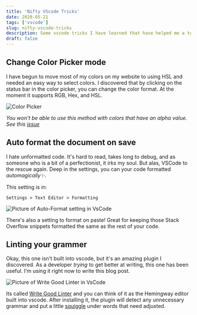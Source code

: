 ```yaml
---
title: 'Nifty VScode Tricks'
date: 2020-05-21
tags: ['vscode']
slug: nifty-vscode-tricks
description: Some vscode tricks I have learned that have helped me a ton
draft: false
---
```


## Change Color Picker mode

I have begun to move most of my colors on my website to using HSL and needed an easy way to select colors. I discovered that by clicking on the status bar in the color picker, you can change the color format. At the moment it supports RGB, Hex, and HSL.

![Color Picker](/img/articles/vscode-color-picker.gif)

<Callout title="Side note about alpha">

_You won't be able to use this method with colors that have an alpha value. See this [issue](https://github.com/Microsoft/vscode/issues/31644)_

</Callout>

## Auto format the document on save

I hate unformatted code. It's hard to read, takes long to debug, and as someone who is a bit of a perfectionist, it irks my soul. But alas, VSCode to the rescue again. Deep in the settings, you can your code formatted _automagically✨_.

This setting is in:

`Settings > Text Editor > Formatting`

![Picture of Auto-Format setting in VsCode](/img/articles/autoformat.png)

There's also a setting to format on paste! Great for keeping those Stack Overflow snippets formatted the same as the rest of your code.

## Linting your grammer

Okay, this one isn't built into vscode, but it's an amazing plugin I discovered. As a developer _trying_ to get better at writing, this one has been useful. I'm using it right now to write this blog post.

![Picture of Write Good Linter in VsCode](/img/articles/lint-grammar.png)

Its called [Write Good Linter](https://marketplace.visualstudio.com/items?itemName=travisthetechie.write-good-linter) and you can think of it as the Hemingway editor built into vscode. After installing it, the plugin will detect any unnecessary grammar and put a little <u>squiggle</u> under words that need adjusted.
